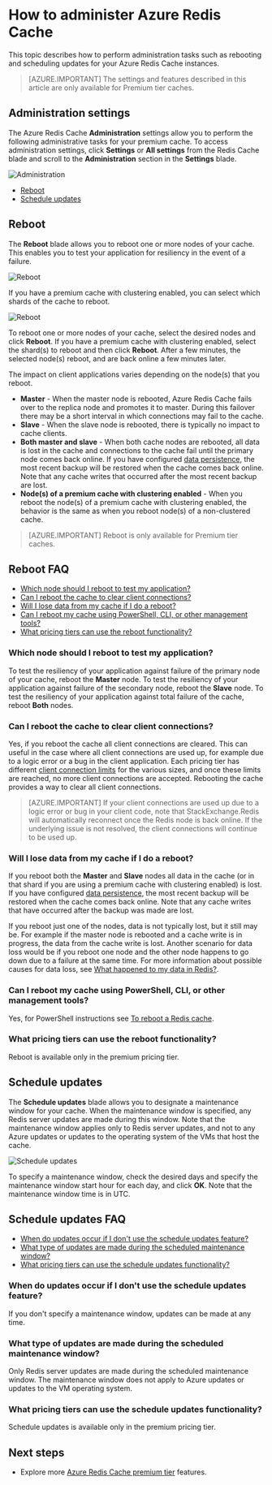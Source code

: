 <properties 
	pageTitle="How to administer Azure Redis Cache | Azure"
	description="Learn how to perform administration tasks such as reboot and schedule updates for Azure Redis Cache"
	services="redis-cache"
	documentationCenter="na"
	authors="steved0x"
	manager="douge"
	editor="tysonn" />
<tags
	ms.service="cache"
	ms.date="07/13/2016"
	wacn.date=""/>

# How to administer Azure Redis Cache

This topic describes how to perform administration tasks such as rebooting and scheduling updates for your Azure Redis Cache instances.

>[AZURE.IMPORTANT] The settings and features described in this article are only available for Premium tier caches.


## Administration settings

The Azure Redis Cache **Administration** settings allow you to perform the following administrative tasks for your premium cache. To access administration settings, click **Settings** or **All settings** from the Redis Cache blade and scroll to the **Administration** section in the **Settings** blade.

![Administration](./media/cache-administration/redis-cache-administration.png)

-	[Reboot](#reboot)
-	[Schedule updates](#schedule-updates)

## Reboot

The **Reboot** blade allows you to reboot one or more nodes of your cache. This enables you to test your application for resiliency in the event of a failure.

![Reboot](./media/cache-administration/redis-cache-reboot.png)

If you have a premium cache with clustering enabled, you can select which shards of the cache to reboot.

![Reboot](./media/cache-administration/redis-cache-reboot-cluster.png)

To reboot one or more nodes of your cache, select the desired nodes and click **Reboot**. If you have a premium cache with clustering enabled, select the shard(s) to reboot and then click **Reboot**. After a few minutes, the selected node(s) reboot, and are back online a few minutes later.

The impact on client applications varies depending on the node(s) that you reboot.

-	**Master** - When the master node is rebooted, Azure Redis Cache fails over to the replica node and promotes it to master. During this failover there may be a short interval in which connections may fail to the cache.
-	**Slave** - When the slave node is rebooted, there is typically no impact to cache clients.
-	**Both master and slave** - When both cache nodes are rebooted, all data is lost in the cache and connections to the cache fail until the primary node comes back online. If you have configured [data persistence](/documentation/articles/cache-how-to-premium-persistence/), the most recent backup will be restored when the cache comes back online. Note that any cache writes that occurred after the most recent backup are lost.
-	**Node(s) of a premium cache with clustering enabled** - When you reboot the node(s) of a premium cache with clustering enabled, the behavior is the same as when you reboot node(s) of a non-clustered cache.


>[AZURE.IMPORTANT] Reboot is only available for Premium tier caches.

## Reboot FAQ

-	[Which node should I reboot to test my application?](#which-node-should-i-reboot-to-test-my-application)
-	[Can I reboot the cache to clear client connections?](#can-i-reboot-the-cache-to-clear-client-connections)
-	[Will I lose data from my cache if I do a reboot?](#will-i-lose-data-from-my-cache-if-i-do-a-reboot)
-	[Can I reboot my cache using PowerShell, CLI, or other management tools?](#can-i-reboot-my-cache-using-powershell-cli-or-other-management-tools)
-	[What pricing tiers can use the reboot functionality?](#what-pricing-tiers-can-use-the-reboot-functionality)


### Which node should I reboot to test my application?

To test the resiliency of your application against failure of the primary node of your cache, reboot the **Master** node. To test the resiliency of your application against failure of the secondary node, reboot the **Slave** node. To test the resiliency of your application against total failure of the cache, reboot **Both** nodes.

### Can I reboot the cache to clear client connections?

Yes, if you reboot the cache all client connections are cleared. This can useful in the case where all client connections are used up, for example due to a logic error or a bug in the client application. Each pricing tier has different [client connection limits](/documentation/articles/cache-configure/#default-redis-server-configuration) for the various sizes, and once these limits are reached, no more client connections are accepted. Rebooting the cache provides a way to clear all client connections.

>[AZURE.IMPORTANT] If your client connections are used up due to a logic error or bug in your client code, note that StackExchange.Redis will automatically reconnect once the Redis node is back online. If the underlying issue is not resolved, the client connections will continue to be used up.

### Will I lose data from my cache if I do a reboot?

If you reboot both the **Master** and **Slave** nodes all data in the cache (or in that shard if you are using a premium cache with clustering enabled) is lost. If you have configured [data persistence](/documentation/articles/cache-how-to-premium-persistence/), the most recent backup will be restored when the cache comes back online. Note that any cache writes that have occurred after the backup was made are lost.

If you reboot just one of the nodes, data is not typically lost, but it still may be. For example if the master node is rebooted and a cache write is in progress, the data from the cache write is lost. Another scenario for data loss would be if you reboot one node and the other node happens to go down due to a failure at the same time. For more information about possible causes for data loss, see [What happened to my data in Redis?](https://gist.github.com/JonCole/b6354d92a2d51c141490f10142884ea4#file-whathappenedtomydatainredis-md).

### Can I reboot my cache using PowerShell, CLI, or other management tools?

Yes, for PowerShell instructions see [To reboot a Redis cache](/documentation/articles/cache-howto-manage-redis-cache-powershell/#to-reboot-a-redis-cache).

### What pricing tiers can use the reboot functionality?

Reboot is available only in the premium pricing tier.

## Schedule updates

The **Schedule updates** blade allows you to designate a maintenance window for your cache. When the maintenance window is specified, any Redis server updates are made during this window. Note that the maintenance window applies only to Redis server updates, and not to any Azure updates or updates to the operating system of the VMs that host the cache.

![Schedule updates](./media/cache-administration/redis-schedule-updates.png)

To specify a maintenance window, check the desired days and specify the maintenance window start hour for each day, and click **OK**. Note that the maintenance window time is in UTC. 

## Schedule updates FAQ

-	[When do updates occur if I don't use the schedule updates feature?](#when-do-updates-occur-if-i-dont-use-the-schedule-updates-feature)
-	[What type of updates are made during the scheduled maintenance window?](#what-type-of-updates-are-made-during-the-scheduled-maintenance-window)
-	[What pricing tiers can use the schedule updates functionality?](#what-pricing-tiers-can-use-the-schedule-updates-functionality)

### When do updates occur if I don't use the schedule updates feature?

If you don't specify a maintenance window, updates can be made at any time.

### What type of updates are made during the scheduled maintenance window?

Only Redis server updates are made during the scheduled maintenance window. The maintenance window does not apply to Azure updates or updates to the VM operating system.

### What pricing tiers can use the schedule updates functionality?

Schedule updates is available only in the premium pricing tier.

## Next steps

-	Explore more [Azure Redis Cache premium tier](/documentation/articles/cache-premium-tier-intro/) features.





